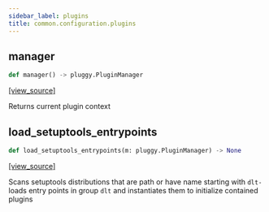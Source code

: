 ```yaml
---
sidebar_label: plugins
title: common.configuration.plugins
---
```


## manager

```python
def manager() -> pluggy.PluginManager
```

[[view_source]](https://github.com/dlt-hub/dlt/blob/f0690715274590fc4cacf1165e3661aaa7af1c15/dlt/common/configuration/plugins.py#L37)

Returns current plugin context

## load\_setuptools\_entrypoints

```python
def load_setuptools_entrypoints(m: pluggy.PluginManager) -> None
```

[[view_source]](https://github.com/dlt-hub/dlt/blob/f0690715274590fc4cacf1165e3661aaa7af1c15/dlt/common/configuration/plugins.py#L44)

Scans setuptools distributions that are path or have name starting with `dlt-`
loads entry points in group `dlt` and instantiates them to initialize contained plugins

